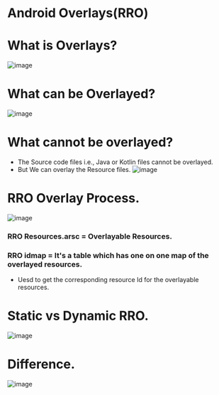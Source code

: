 # Android Overlays(RRO)


# What is Overlays?
![image](https://github.com/user-attachments/assets/7d80c963-bae2-49d2-b0cb-7f0749eac0a6)


# What can be Overlayed?
![image](https://github.com/user-attachments/assets/a3ec8a9e-113a-4d5c-8179-1cd8b64f1242)


# What cannot be overlayed?
- The Source code files i.e., Java or Kotlin files cannot be overlayed.
- But We can overlay the Resource files.
![image](https://github.com/user-attachments/assets/3877a818-98a1-4618-a705-dfd8a9d99435)


# RRO Overlay Process.
![image](https://github.com/user-attachments/assets/e5f41497-dc09-4d0d-9bfb-70616f577522)

### RRO Resources.arsc = Overlayable Resources.
### RRO idmap = It's a table which has one on one map of the overlayed resources.
 - Uesd to get the corresponding resource Id for the overlayable resources.


# Static vs Dynamic RRO.

![image](https://github.com/user-attachments/assets/963edc10-6734-4b50-84d0-4daabfc37101)



# Difference.
![image](https://github.com/user-attachments/assets/d25af671-b1ba-4e54-a4d4-9c6167071138)

